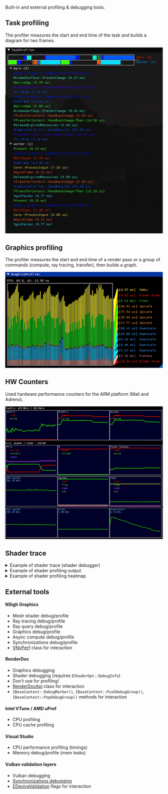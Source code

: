 Built-in and external profiling & debugging tools.

## Task profiling

The profiler measures the start and end time of the task and builds a diagram for two frames.

![](img/TaskProfiler.jpg)


## Graphics profiling

The profiler measures the start and end time of a render pass or a group of commands (compute, ray tracing, transfer), then builds a graph.

![](img/GraphicsProfiler.jpg)


## HW Counters

Used hardware performance counters for the ARM platform (Mali and Adreno).

![](img/ARM-HWCounters.jpg)


## Shader trace

<details>
<summary>Example of shader trace (shader debugger)</summary>

```cpp
//> gl_GlobalInvocationID: uint3 {8, 8, 0}
//> gl_LocalInvocationID: uint3 {0, 0, 0}
//> gl_WorkGroupID: uint3 {1, 1, 0}
no source

//> index: uint {136}
//  gl_GlobalInvocationID: uint3 {8, 8, 0}
11. index = gl_GlobalInvocationID.x + gl_GlobalInvocationID.y * gl_NumWorkGroups.x * gl_WorkGroupSize.x;

//> size: uint {256}
12. size = gl_NumWorkGroups.x * gl_NumWorkGroups.y * gl_WorkGroupSize.x * gl_WorkGroupSize.y;

//> value: float {0.506611}
//  index: uint {136}
//  size: uint {256}
13. value = sin( float(index) / size );

//> imageStore(): void
//  gl_GlobalInvocationID: uint3 {8, 8, 0}
//  value: float {0.506611}
14.     imageStore( un_OutImage, ivec2(gl_GlobalInvocationID.xy), vec4(value) );
```
The `//>` symbol marks the modified variable or function result.
</details>

<details>
<summary>Example of shader profiling output</summary>

```cpp
//> gl_GlobalInvocationID: uint3 {512, 512, 0}
//> gl_LocalInvocationID: uint3 {0, 0, 0}
//> gl_WorkGroupID: uint3 {64, 64, 0}
no source

// subgroup total: 100.00%,  avr: 100.00%,  (95108.00)
// device   total: 100.00%,  avr: 100.00%,  (2452.00)
// invocations:    1
106. void main ()

// subgroup total: 89.57%,  avr: 89.57%,  (85192.00)
// device   total: 89.56%,  avr: 89.56%,  (2196.00)
// invocations:    1
29. float FBM (in float3 coord)

// subgroup total: 84.67%,  avr: 12.10%,  (11504.57)
// device   total: 84.18%,  avr: 12.03%,  (294.86)
// invocations:    7
56. float GradientNoise (const float3 pos)

// subgroup total: 45.15%,  avr: 0.81%,  (766.86)
// device   total: 44.54%,  avr: 0.80%,  (19.50)
// invocations:    56
72. float3 DHash33 (const float3 p)
```
</details>

<details>
<summary>Example of shader profiling heatmap</summary>

![](img/ShaderProfilerHeatmap.jpg)

</details>


## External tools

#### NSigh Graphics

 * Mesh shader debug/profile
 * Ray tracing debug/profile
 * Ray query debug/profile
 * Graphics debug/profile
 * Async compute debug/profile
 * Synchronizations debug/profile
 * [VNvPerf](../src/graphics/Vulkan/Utils/VNvPerf.h) class  for interaction

#### RenderDoc

 * Graphics debugging
 * Shader debugging (requires `EShaderOpt::DebugInfo`)
 * Don't use for profiling!
 * [RenderDocApi](../src/platform/Utils/RenderDocApi.h) class for interaction
 * `IBaseContext::DebugMarker()`, `IBaseContext::PushDebugGroup()`, `IBaseContext::PopDebugGroup()` methods for interaction
 
#### Intel VTune / AMD uProf

 * CPU profiling
 * CPU cache profiling 

#### Visual Studio

 * CPU performance profiling (timings)
 * Memory debug/profile (mem leaks)

#### Vulkan validation layers

 * Vulkan debugging
 * [Synchronizations debugging](https://www.lunarg.com/wp-content/uploads/2020/09/Final_LunarG_Guide_to_Vulkan-Synchronization_Validation_08_20.pdf)
 * [EDeviceValidation](../src/graphics/Public/GraphicsCreateInfo.h#L17) flags for interaction

